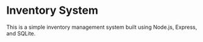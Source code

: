# Inventory System

This is a simple inventory management system built using Node.js, Express, and SQLite.



